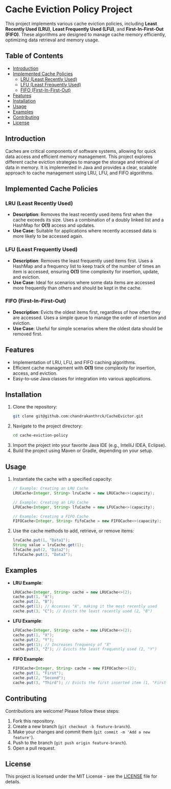 # Cache Eviction Policy Project

This project implements various cache eviction policies, including **Least Recently Used (LRU)**, **Least Frequently Used (LFU)**, and **First-In-First-Out (FIFO)**. These algorithms are designed to manage cache memory efficiently, optimizing data retrieval and memory usage.

## Table of Contents

- [Introduction](#introduction)
- [Implemented Cache Policies](#implemented-cache-policies)
  - [LRU (Least Recently Used)](#lru-least-recently-used)
  - [LFU (Least Frequently Used)](#lfu-least-frequently-used)
  - [FIFO (First-In-First-Out)](#fifo-first-in-first-out)
- [Features](#features)
- [Installation](#installation)
- [Usage](#usage)
- [Examples](#examples)
- [Contributing](#contributing)
- [License](#license)

## Introduction

Caches are critical components of software systems, allowing for quick data access and efficient memory management. This project explores different cache eviction strategies to manage the storage and retrieval of data in memory. It is implemented in Java and provides a clear, scalable approach to cache management using LRU, LFU, and FIFO algorithms.

## Implemented Cache Policies

### LRU (Least Recently Used)
- **Description**: Removes the least recently used items first when the cache exceeds its size. Uses a combination of a doubly linked list and a HashMap for **O(1)** access and updates.
- **Use Case**: Suitable for applications where recently accessed data is more likely to be accessed again.

### LFU (Least Frequently Used)
- **Description**: Removes the least frequently used items first. Uses a HashMap and a frequency list to keep track of the number of times an item is accessed, ensuring **O(1)** time complexity for insertion, update, and eviction.
- **Use Case**: Ideal for scenarios where some data items are accessed more frequently than others and should be kept in the cache.

### FIFO (First-In-First-Out)
- **Description**: Evicts the oldest items first, regardless of how often they are accessed. Uses a simple queue to manage the order of insertion and eviction.
- **Use Case**: Useful for simple scenarios where the oldest data should be removed first.

## Features

- Implementation of LRU, LFU, and FIFO caching algorithms.
- Efficient cache management with **O(1)** time complexity for insertion, access, and eviction.
- Easy-to-use Java classes for integration into various applications.

## Installation

1. Clone the repository:
    ```bash
    git clone git@github.com:chandrakanthrck/CacheEvictor.git
    ```
2. Navigate to the project directory:
    ```bash
    cd cache-eviction-policy
    ```
3. Import the project into your favorite Java IDE (e.g., IntelliJ IDEA, Eclipse).
4. Build the project using Maven or Gradle, depending on your setup.

## Usage

1. Instantiate the cache with a specified capacity:
    ```java
    // Example: Creating an LRU Cache
    LRUCache<Integer, String> lruCache = new LRUCache<>(capacity);
    
    // Example: Creating an LFU Cache
    LFUCache<Integer, String> lfuCache = new LFUCache<>(capacity);
    
    // Example: Creating a FIFO Cache
    FIFOCache<Integer, String> fifoCache = new FIFOCache<>(capacity);
    ```

2. Use the cache methods to add, retrieve, or remove items:
    ```java
    lruCache.put(1, "Data1");
    String value = lruCache.get(1);
    lfuCache.put(2, "Data2");
    fifoCache.put(3, "Data3");
    ```

## Examples

- **LRU Example**:
    ```java
    LRUCache<Integer, String> cache = new LRUCache<>(2);
    cache.put(1, "A");
    cache.put(2, "B");
    cache.get(1); // Accesses "A", making it the most recently used
    cache.put(3, "C"); // Evicts the least recently used (2, "B")
    ```

- **LFU Example**:
    ```java
    LFUCache<Integer, String> cache = new LFUCache<>(2);
    cache.put(1, "X");
    cache.put(2, "Y");
    cache.get(1); // Increases frequency of "X"
    cache.put(3, "Z"); // Evicts the least frequently used (2, "Y")
    ```

- **FIFO Example**:
    ```java
    FIFOCache<Integer, String> cache = new FIFOCache<>(2);
    cache.put(1, "First");
    cache.put(2, "Second");
    cache.put(3, "Third"); // Evicts the first inserted item (1, "First")
    ```

## Contributing

Contributions are welcome! Please follow these steps:

1. Fork this repository.
2. Create a new branch (`git checkout -b feature-branch`).
3. Make your changes and commit them (`git commit -m 'Add a new feature'`).
4. Push to the branch (`git push origin feature-branch`).
5. Open a pull request.

## License

This project is licensed under the MIT License - see the [LICENSE](LICENSE) file for details.
```